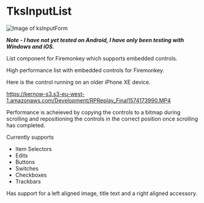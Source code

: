 # TksInputList

![Image of ksInputForm](https://kernow-s3.s3-eu-west-1.amazonaws.com/Development/screen.jpg)

***Note - I have not yet tested on Android, I have only been testing with Windows and iOS.***

List component for Firemonkey which supports embedded controls.

High performance list with embedded controls for Firemonkey.

Here is the control running on an older iPhone XE device.

https://kernow-s3.s3-eu-west-1.amazonaws.com/Development/RPReplay_Final1574173990.MP4


Performance is acheieved by copying the controls to a bitmap during scrolling and repositioning the controls in the correct position once scrolling has completed.

Currently supports
- Item Selectors
- Edits
- Buttons
- Switches
- Checkboxes
- Trackbars

Has support for a left aligned image, title text and a right aligned accessory.  

